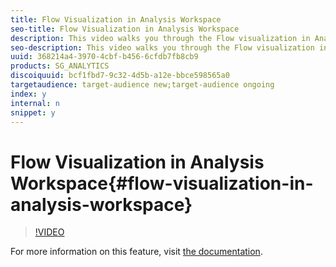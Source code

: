 ```yaml
---
title: Flow Visualization in Analysis Workspace
seo-title: Flow Visualization in Analysis Workspace
description: This video walks you through the Flow visualization in Analysis Workspace. You can use Flow to show and explore user movement, to better understand your customer journey.
seo-description: This video walks you through the Flow visualization in Analysis Workspace. You can use Flow to show and explore user movement, to better understand your customer journey.
uuid: 368214a4-3970-4cbf-b456-6cfdb7fb8cb9
products: SG_ANALYTICS
discoiquuid: bcf1fbd7-9c32-4d5b-a12e-bbce598565a0
targetaudience: target-audience new;target-audience ongoing
index: y
internal: n
snippet: y
---
```


# Flow Visualization in Analysis Workspace{#flow-visualization-in-analysis-workspace}

>[!VIDEO](https://video.tv.adobe.com/v/24045/?quality=12)

For more information on this feature, visit [the documentation](https://marketing.adobe.com/resources/help/en_US/analytics/analysis-workspace/flow.html).
